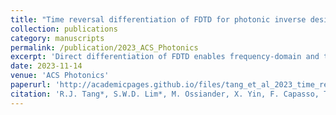 ```yaml
---
title: "Time reversal differentiation of FDTD for photonic inverse design"
collection: publications
category: manuscripts
permalink: /publication/2023_ACS_Photonics
excerpt: 'Direct differentiation of FDTD enables frequency-domain and time-domain topology optimization'
date: 2023-11-14
venue: 'ACS Photonics'
paperurl: 'http://academicpages.github.io/files/tang_et_al_2023_time_reversal_differentiation_of_fdtd_for_photonic_inverse_design.pdf'
citation: 'R.J. Tang*, S.W.D. Lim*, M. Ossiander, X. Yin, F. Capasso, Time reversal differentiation of FDTD for photonic inverse design, <i>ACS Photonics</i>, 10, 12, 4140-4150, 2023'
---
```


